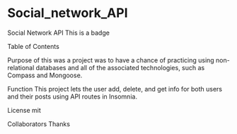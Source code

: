 # Social_network_API
Social Network API
This is a badge

Table of Contents

Purpose of
this was a project was to have a chance of practicing using non-relational databases and all of the associated technologies, such as Compass and Mongoose.

Function
This project lets the user add, delete, and get info for both users and their posts using API routes in Insomnia.

License
mit

Collaborators
Thanks
